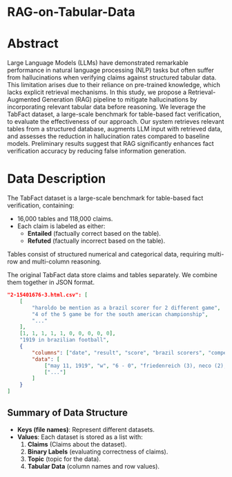 # **RAG-on-Tabular-Data**

# Abstract

Large Language Models (LLMs) have demonstrated remarkable performance in natural language processing (NLP) tasks but often suffer from hallucinations when verifying claims against structured tabular data. This limitation arises due to their reliance on pre-trained knowledge, which lacks explicit retrieval mechanisms. In this study, we propose a Retrieval-Augmented Generation (RAG) pipeline to mitigate hallucinations by incorporating relevant tabular data before reasoning. We leverage the TabFact dataset, a large-scale benchmark for table-based fact verification, to evaluate the effectiveness of our approach. Our system retrieves relevant tables from a structured database, augments LLM input with retrieved data, and assesses the reduction in hallucination rates compared to baseline models. Preliminary results suggest that RAG significantly enhances fact verification accuracy by reducing false information generation.

# Data Description

The TabFact dataset is a large-scale benchmark for table-based fact verification, containing:

- 16,000 tables and 118,000 claims.
- Each claim is labeled as either:
  - **Entailed** (factually correct based on the table).
  - **Refuted** (factually incorrect based on the table).

Tables consist of structured numerical and categorical data, requiring multi-row and multi-column reasoning.

The original TabFact data store claims and tables separately. We combine them together in JSON format.
```json
"2-15401676-3.html.csv": [
    [
        "haroldo be mention as a brazil scorer for 2 different game",
        "4 of the 5 game be for the south american championship",
        "..."
    ],
    [1, 1, 1, 1, 1, 0, 0, 0, 0, 0],
    "1919 in brazilian football",
    {
        "columns": ["date", "result", "score", "brazil scorers", "competition"],
        "data": [
            ["may 11, 1919", "w", "6 - 0", "friedenreich (3), neco (2), haroldo", "south american championship"],
            ["..."]
        ]
    }
]
```

## Summary of Data Structure
- **Keys (file names)**: Represent different datasets.
- **Values**: Each dataset is stored as a list with:
  1. **Claims** (Claims about the dataset).
  2. **Binary Labels** (evaluating correctness of claims).
  3. **Topic** (topic for the data).
  4. **Tabular Data** (column names and row values).

